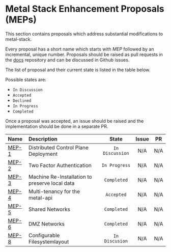 # Metal Stack Enhancement Proposals (MEPs)

This section contains proposals which address substantial modifications to metal-stack.

Every proposal has a short name which starts with *MEP* followed by an incremental, unique number. Proposals should be raised as pull requests in the [docs](https://github.com/metal-stack/docs) repository and can be discussed in Github issues.

The list of proposal and their current state is listed in the table below.

Possible states are:

- `In Discussion`
- `Accepted`
- `Declined`
- `In Progress`
- `Completed`

Once a proposal was accepted, an issue should be raised and the implementation should be done in a separate PR.

| Name                              | Description                                    |      State      | Issue | PR  |
|:--------------------------------- |:---------------------------------------------- |:---------------:|:-----:|:---:|
| [MEP-1](MEP1/README.md) | Distributed Control Plane Deployment           | `In Discussion`   |  N/A  | N/A |
| [MEP-2](MEP2/README.md) | Two Factor Authentication                      |  `In Progress`    |  N/A  | N/A |
| [MEP-3](MEP3/README.md) | Machine Re-Installation to preserve local data |   `Completed`     |  N/A  | N/A |
| [MEP-4](MEP4/README.md) | Multi-tenancy for the metal-api                |   `Accepted`      |  N/A  | N/A |
| [MEP-5](MEP5/README.md) | Shared Networks                                |   `Completed`     |  N/A  | N/A |
| [MEP-6](MEP6/README.md) | DMZ Networks                                   |   `Completed`     |  N/A  | N/A |
| [MEP-8](MEP8/README.md) | Configurable Filesystemlayout                  |   `In Discusion`  |  N/A  | N/A |
